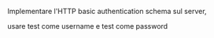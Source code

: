 Implementare l'HTTP basic authentication schema sul server,

usare test come username e test come password
